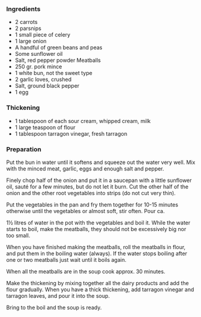 
### Ingredients
- 2 carrots
- 2 parsnips
- 1 small piece of celery
- 1 large onion
- A handful of green beans and peas
- Some sunflower oil
- Salt, red pepper powder Meatballs
- 250 gr. pork mince
- 1 white bun, not the sweet type
- 2 garlic loves, crushed
- Salt, ground black pepper
- 1 egg

### Thickening
- 1 tablespoon of each sour cream, whipped cream, milk
- 1 large teaspoon of flour
- 1 tablespoon tarragon vinegar, fresh tarragon

### Preparation
Put the bun in water until it softens and squeeze out the water very well. Mix with the minced meat, garlic, eggs and enough salt and pepper.

 Finely chop half of the onion and put it in a saucepan with a little sunflower oil, sauté for a few minutes, but do not let it burn. Cut the other half of the onion and the other root vegetables into strips (do not cut very thin).

 Put the vegetables in the pan and fry them together for 10-15 minutes otherwise until the vegetables or almost soft, stir often. Pour ca.

 1½ litres of water in the pot with the vegetables and boil it. While the water starts to boil, make the meatballs, they should not be excessively big nor too small.

   When you have finished making the meatballs, roll the meatballs in flour, and put them in the boiling water (always). If the water stops boiling after one or two meatballs just wait until it boils again.

   When all the meatballs are in the soup cook approx. 30 minutes.

   Make the thickening by mixing together all the dairy products and add the flour gradually. When you have a thick thickening, add tarragon vinegar and tarragon leaves, and pour it into the soup.

   Bring to the boil and the soup is ready.   